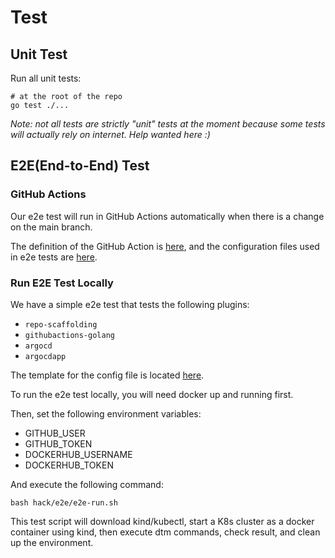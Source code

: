 # Test

## Unit Test

Run all unit tests:

```shell
# at the root of the repo
go test ./...
```

_Note: not all tests are strictly "unit" tests at the moment because some tests will actually rely on internet. Help wanted here :)_

## E2E(End-to-End) Test

### GitHub Actions

Our e2e test will run in GitHub Actions automatically when there is a change on the main branch.

The definition of the GitHub Action is [here](https://github.com/devstream-io/devstream/blob/main/.github/workflows/e2e-test.yml), and the configuration files used in e2e tests are [here](https://github.com/devstream-io/devstream/tree/main/test/e2e/yaml).

### Run E2E Test Locally

We have a simple e2e test that tests the following plugins:

- `repo-scaffolding`
- `githubactions-golang`
- `argocd`
- `argocdapp`

The template for the config file is located [here](https://github.com/devstream-io/devstream/blob/main/test/e2e/yaml/e2e-test-local.yaml).

To run the e2e test locally, you will need docker up and running first.

Then, set the following environment variables:

- GITHUB_USER
- GITHUB_TOKEN
- DOCKERHUB_USERNAME
- DOCKERHUB_TOKEN

And execute the following command:

```shell
bash hack/e2e/e2e-run.sh
```

This test script will download kind/kubectl, start a K8s cluster as a docker container using kind, then execute dtm commands, check result, and clean up the environment.
